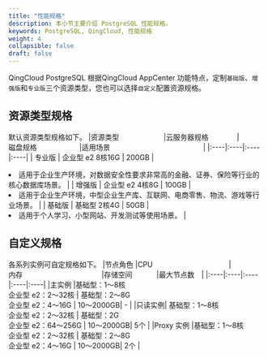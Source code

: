 ```yaml
---
title: "性能规格"
description: 本小节主要介绍 PostgreSQL 性能规格。 
keywords: PostgreSQL, QingCloud, 性能规格
weight: 4
collapsible: false
draft: false
---
```



QingCloud PostgreSQL 根据QingCloud AppCenter 功能特点，定制`基础版`、`增强版`和`专业版`三个资源类型，您也可以选择`自定义`配置资源规格。

## 资源类型规格

默认资源类型规格如下。
|<span style="display:inline-block;width:140px">资源类型</span> |<span style="display:inline-block;width:140px">云服务器规格</span>|<span style="display:inline-block;width:140px">磁盘规格</span>|<span style="display:inline-block;width:240px">适用场景</span>|
|:----|:----|:----|:----|
|   专业版     | 企业型 e2 8核16G |   200GB | <li>适用于企业生产环境，对数据安全性要求非常高的金融、证券、保险等行业的核心数据库场景。   | 
|   增强版     | 企业型 e2  4核8G |   100GB | <li>适用于企业生产环境，中型企业生产库、互联网、电商零售、物流、游戏等行业场景。  | 
|   基础版     | 基础型  2核4G  |   50GB  | <li>适用于个人学习、小型网站、开发测试等使用场景。   | 

## 自定义规格

各系列实例可自定规格如下。
|<span style="display:inline-block;width:60px">节点角色</span>|<span style="display:inline-block;width:180px">CPU </span>|<span style="display:inline-block;width:180px">内存</span> |<span style="display:inline-block;width:100px">存储空间</span> |<span style="display:inline-block;width:80px">最大节点数</span> |
|:----|:----|:----|:----|:----|
|主实例	|基础型：1～8核 <br> 企业型 e2：2～32核  |   基础型：2～8G <br> 企业型 e2：4～16G   | 10～2000GB|	-  |
|只读实例| 基础型：1～8核 <br> 企业型 e2：2～32核  |   基础型：2G <br> 企业型 e2：64～256G   | 10～2000GB|	5个  |
|Proxy 实例	|基础型：1～8核 <br> 企业型 e2：2～32核  |   基础型：2～8G <br> 企业型 e2：4～16G   | 10～2000GB| 2个  |
